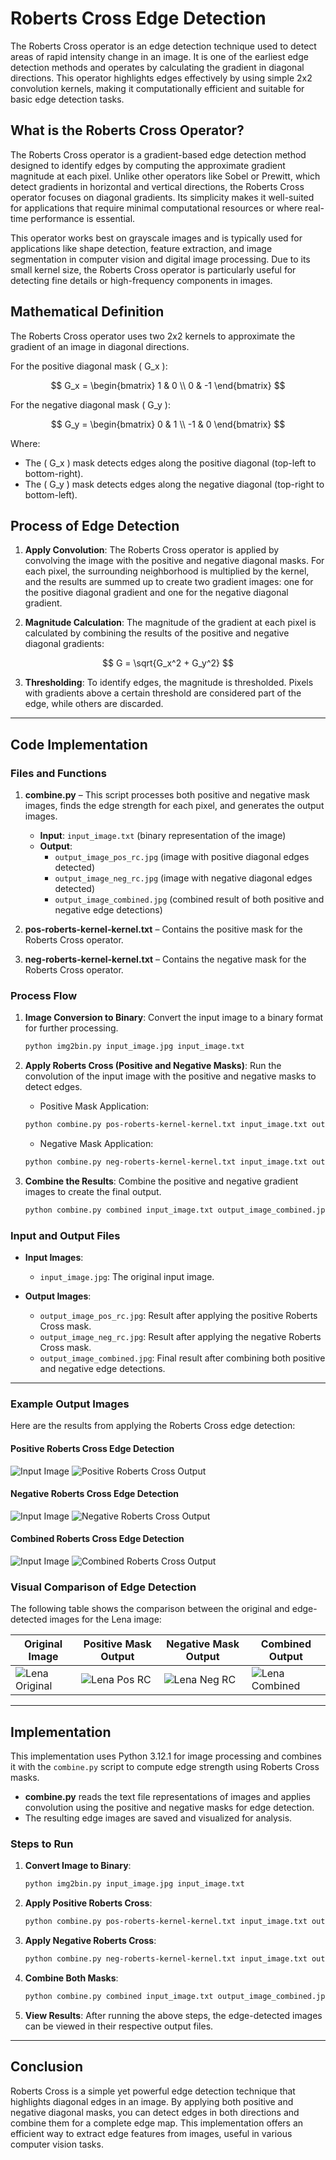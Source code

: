 # Roberts Cross Edge Detection
The Roberts Cross operator is an edge detection technique used to detect areas of rapid intensity change in an image. It is one of the earliest edge detection methods and operates by calculating the gradient in diagonal directions. This operator highlights edges effectively by using simple 2x2 convolution kernels, making it computationally efficient and suitable for basic edge detection tasks.

## What is the Roberts Cross Operator?
The Roberts Cross operator is a gradient-based edge detection method designed to identify edges by computing the approximate gradient magnitude at each pixel. Unlike other operators like Sobel or Prewitt, which detect gradients in horizontal and vertical directions, the Roberts Cross operator focuses on diagonal gradients. Its simplicity makes it well-suited for applications that require minimal computational resources or where real-time performance is essential.

This operator works best on grayscale images and is typically used for applications like shape detection, feature extraction, and image segmentation in computer vision and digital image processing. Due to its small kernel size, the Roberts Cross operator is particularly useful for detecting fine details or high-frequency components in images.

## Mathematical Definition

The Roberts Cross operator uses two 2x2 kernels to approximate the gradient of an image in diagonal directions.

For the positive diagonal mask \( G_x \):

$$
G_x = \begin{bmatrix}
 1 & 0 \\
 0 & -1
\end{bmatrix}
$$

For the negative diagonal mask \( G_y \):

$$
G_y = \begin{bmatrix}
 0 & 1 \\
 -1 & 0
\end{bmatrix}
$$

Where:
- The \( G_x \) mask detects edges along the positive diagonal (top-left to bottom-right).
- The \( G_y \) mask detects edges along the negative diagonal (top-right to bottom-left).

## Process of Edge Detection

1. **Apply Convolution**: The Roberts Cross operator is applied by convolving the image with the positive and negative diagonal masks. For each pixel, the surrounding neighborhood is multiplied by the kernel, and the results are summed up to create two gradient images: one for the positive diagonal gradient and one for the negative diagonal gradient.

2. **Magnitude Calculation**: The magnitude of the gradient at each pixel is calculated by combining the results of the positive and negative diagonal gradients:

$$
G = \sqrt{G_x^2 + G_y^2}
$$

3. **Thresholding**: To identify edges, the magnitude is thresholded. Pixels with gradients above a certain threshold are considered part of the edge, while others are discarded.

---

## Code Implementation

### Files and Functions

1. **combine.py** – This script processes both positive and negative mask images, finds the edge strength for each pixel, and generates the output images.
   - **Input**: `input_image.txt` (binary representation of the image)
   - **Output**: 
     - `output_image_pos_rc.jpg` (image with positive diagonal edges detected)
     - `output_image_neg_rc.jpg` (image with negative diagonal edges detected)
     - `output_image_combined.jpg` (combined result of both positive and negative edge detections)

2. **pos-roberts-kernel-kernel.txt** – Contains the positive mask for the Roberts Cross operator.
3. **neg-roberts-kernel-kernel.txt** – Contains the negative mask for the Roberts Cross operator.

### Process Flow

1. **Image Conversion to Binary**: 
   Convert the input image to a binary format for further processing.
   
   ```bash
   python img2bin.py input_image.jpg input_image.txt
   ```

2. **Apply Roberts Cross (Positive and Negative Masks)**:
   Run the convolution of the input image with the positive and negative masks to detect edges.

   - Positive Mask Application:
   ```bash
   python combine.py pos-roberts-kernel-kernel.txt input_image.txt output_image_pos_rc.jpg
   ```
   
   - Negative Mask Application:
   ```bash
   python combine.py neg-roberts-kernel-kernel.txt input_image.txt output_image_neg_rc.jpg
   ```

3. **Combine the Results**:
   Combine the positive and negative gradient images to create the final output.

   ```bash
   python combine.py combined input_image.txt output_image_combined.jpg
   ```

### Input and Output Files

- **Input Images**:
  - `input_image.jpg`: The original input image.
  
- **Output Images**:
  - `output_image_pos_rc.jpg`: Result after applying the positive Roberts Cross mask.
  - `output_image_neg_rc.jpg`: Result after applying the negative Roberts Cross mask.
  - `output_image_combined.jpg`: Final result after combining both positive and negative edge detections.

---

### Example Output Images

Here are the results from applying the Roberts Cross edge detection:

#### Positive Roberts Cross Edge Detection

![Input Image](input_image.jpg) ![Positive Roberts Cross Output](output_image_pos_rc.jpg)

#### Negative Roberts Cross Edge Detection

![Input Image](input_image.jpg) ![Negative Roberts Cross Output](output_image_neg_rc.jpg)

#### Combined Roberts Cross Edge Detection

![Input Image](input_image.jpg) ![Combined Roberts Cross Output](output_image_combined.jpg)

### Visual Comparison of Edge Detection

The following table shows the comparison between the original and edge-detected images for the Lena image:

| Original Image          | Positive Mask Output  | Negative Mask Output  | Combined Output       |
|-------------------------|-----------------------|-----------------------|-----------------------|
| ![Lena Original](lena_org.png) | ![Lena Pos RC](lena_pos_rc.jpg) | ![Lena Neg RC](lena_neg_rc.jpg) | ![Lena Combined](lena_combined.jpg) |

---

## Implementation

This implementation uses Python 3.12.1 for image processing and combines it with the `combine.py` script to compute edge strength using Roberts Cross masks. 

- **combine.py** reads the text file representations of images and applies convolution using the positive and negative masks for edge detection.
- The resulting edge images are saved and visualized for analysis.

### Steps to Run

1. **Convert Image to Binary**:
   ```bash
   python img2bin.py input_image.jpg input_image.txt
   ```

2. **Apply Positive Roberts Cross**:
   ```bash
   python combine.py pos-roberts-kernel-kernel.txt input_image.txt output_image_pos_rc.jpg
   ```

3. **Apply Negative Roberts Cross**:
   ```bash
   python combine.py neg-roberts-kernel-kernel.txt input_image.txt output_image_neg_rc.jpg
   ```

4. **Combine Both Masks**:
   ```bash
   python combine.py combined input_image.txt output_image_combined.jpg
   ```

5. **View Results**: 
   After running the above steps, the edge-detected images can be viewed in their respective output files.

---

## Conclusion

Roberts Cross is a simple yet powerful edge detection technique that highlights diagonal edges in an image. By applying both positive and negative diagonal masks, you can detect edges in both directions and combine them for a complete edge map. This implementation offers an efficient way to extract edge features from images, useful in various computer vision tasks.
